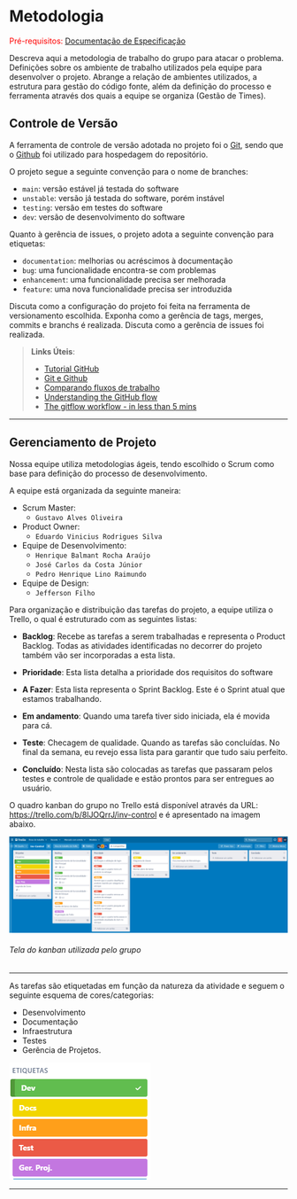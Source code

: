 
# Metodologia

<span style="color:red">Pré-requisitos: <a href="2-Especificação do Projeto.md"> Documentação de Especificação</a></span>

Descreva aqui a metodologia de trabalho do grupo para atacar o problema. Definições sobre os ambiente de trabalho utilizados pela  equipe para desenvolver o projeto. Abrange a relação de ambientes utilizados, a estrutura para gestão do código fonte, além da definição do processo e ferramenta através dos quais a equipe se organiza (Gestão de Times).

## Controle de Versão

A ferramenta de controle de versão adotada no projeto foi o
[Git](https://git-scm.com/), sendo que o [Github](https://github.com)
foi utilizado para hospedagem do repositório.

O projeto segue a seguinte convenção para o nome de branches:

- `main`: versão estável já testada do software
- `unstable`: versão já testada do software, porém instável
- `testing`: versão em testes do software
- `dev`: versão de desenvolvimento do software

Quanto à gerência de issues, o projeto adota a seguinte convenção para
etiquetas:

- `documentation`: melhorias ou acréscimos à documentação
- `bug`: uma funcionalidade encontra-se com problemas
- `enhancement`: uma funcionalidade precisa ser melhorada
- `feature`: uma nova funcionalidade precisa ser introduzida

Discuta como a configuração do projeto foi feita na ferramenta de versionamento escolhida. Exponha como a gerência de tags, merges, commits e branchs é realizada. Discuta como a gerência de issues foi realizada.

> **Links Úteis**:
> - [Tutorial GitHub](https://guides.github.com/activities/hello-world/)
> - [Git e Github](https://www.youtube.com/playlist?list=PLHz_AreHm4dm7ZULPAmadvNhH6vk9oNZA)
>  - [Comparando fluxos de trabalho](https://www.atlassian.com/br/git/tutorials/comparing-workflows)
> - [Understanding the GitHub flow](https://guides.github.com/introduction/flow/)
> - [The gitflow workflow - in less than 5 mins](https://www.youtube.com/watch?v=1SXpE08hvGs)

---

## Gerenciamento de Projeto
Nossa equipe utiliza metodologias ágeis, tendo escolhido o Scrum como base para definição do processo de desenvolvimento.

A equipe está organizada da seguinte maneira:
-	Scrum Master: 
    -  `Gustavo Alves Oliveira`
-	Product Owner:
    -  `Eduardo Vinicius Rodrigues Silva`
-	Equipe de Desenvolvimento:
	-    `Henrique Balmant Rocha Araújo`
	-    `José Carlos da Costa Júnior`
	-    `Pedro Henrique Lino Raimundo`
-	Equipe de Design:
    -	`Jefferson Filho`

Para organização e distribuição das tarefas do projeto, a equipe utiliza o Trello, o qual é estruturado com as seguintes listas: 
-	<b>Backlog</b>: Recebe as tarefas a serem trabalhadas e representa o Product Backlog. Todas as atividades identificadas no decorrer do projeto também vão ser incorporadas a esta lista.

-  <b>Prioridade</b>: Esta lista detalha a prioridade dos requisitos do software

-	<b>A Fazer</b>: Esta lista representa o Sprint Backlog. Este é o Sprint atual que estamos trabalhando.

-	<b>Em andamento</b>: Quando uma tarefa tiver sido iniciada, ela é movida para cá.

-	<b>Teste</b>: Checagem de qualidade. Quando as tarefas são concluídas. No final da semana, eu revejo essa lista para garantir que tudo saiu perfeito.

-	<b>Concluído</b>: Nesta lista são colocadas as tarefas que passaram pelos testes e controle de qualidade e estão prontos para ser entregues ao usuário.


O quadro kanban do grupo no Trello está disponível através da URL: https://trello.com/b/8lJOQrrJ/inv-control e é apresentado na imagem abaixo.


<img src="img/Kanban.png">

###### Tela do kanban utilizada pelo grupo

---

As tarefas são etiquetadas em função da natureza da atividade e seguem o seguinte esquema de cores/categorias:
-	Desenvolvimento 
-	Documentação                                 
-	Infraestrutura
-	Testes
-	Gerência de Projetos.

<img src="img/Etiquetas.png">

---
